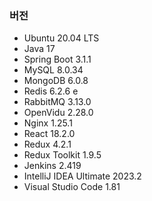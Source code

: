 ### 버전
- Ubuntu 20.04 LTS
- Java 17
- Spring Boot 3.1.1
- MySQL 8.0.34
- MongoDB 6.0.8
- Redis 6.2.6 e
- RabbitMQ 3.13.0
- OpenVidu 2.28.0
- Nginx 1.25.1
- React 18.2.0
- Redux 4.2.1
- Redux Toolkit 1.9.5
- Jenkins 2.419
- IntelliJ IDEA Ultimate 2023.2
- Visual Studio Code 1.81
